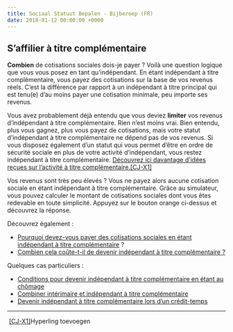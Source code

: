 ```yaml
---
title: Sociaal Statuut Bepalen - Bijberoep (FR)
date: 2018-01-12 00:00:00 +0000
---
```

## S’affilier à titre complémentaire

**Combien** de cotisations sociales dois-je payer ? Voilà une question logique que vous vous posez en tant qu’indépendant. En étant indépendant à titre complémentaire, vous payez des cotisations sur la base de vos revenus réels. C’est la différence par rapport à un indépendant à titre principal qui est tenu(e) d’au moins payer une cotisation minimale, peu importe ses revenus.

Vous avez probablement déjà entendu que vous deviez **limiter** vos revenus d’indépendant à titre complémentaire. Rien n’est moins vrai. Bien entendu, plus vous gagnez, plus vous payez de cotisations, mais votre statut d’indépendant à titre complémentaire ne dépend pas de vos revenus. Si vous disposez également d’un statut qui vous permet d’être en ordre de sécurité sociale en plus de votre activité d’indépendant, vous restez indépendant à titre complémentaire. [Découvrez ici davantage d’idées reçues sur l’activité à titre complémentaire.](https://blog.xerius.be/debutant/7-idees-recues-concernant-le-statut-dindependant-a-titre-complementaire)[\[CJ-X1\]](#_msocom_1) 

Vos revenus sont très peu élevés ? Vous ne payez alors aucune cotisation sociale en étant indépendant à titre complémentaire. Grâce au simulateur, vous pouvez calculer le montant de cotisations sociales dont vous êtes redevable en toute simplicité. Appuyez sur le bouton orange ci-dessus et découvrez la réponse.

Découvrez également :

* [Pourquoi devez-vous payer des cotisations      sociales en étant indépendant à titre complémentaire](http://blog.xerius.be/zelfstandigen/waarom-zelfstandige-in-bijberoep-sociale-bijdragen%20) ?
* [Combien cela coûte-t-il de devenir      indépendant à titre complémentaire ?](https://www.xerius.be/blog/wat-kost-een-bijberoep)

Quelques cas particuliers :

* [Conditions pour devenir indépendant à      titre complémentaire en étant au chômage](https://blog.xerius.be/debutant/activite-complementaire-chomage-conditions)
* [Combiner intérimaire et      indépendant à titre complémentaire](https://www.xerius.be/blog/interim-en-bijberoep)
* [Devenir indépendant à titre complémentaire      lors d’un crédit-temps](https://blog.xerius.be/debutant/puis-je-devenir-independant-a-titre-complementaire-lors-dun-credit-temps)

---

 [\[CJ-X1\]](#_msoanchor_1)Hyperling toevoegen